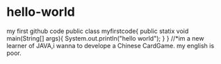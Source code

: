 # hello-world
my first github code
public class myfirstcode{
public statix void main(String[] args){
System.out.println("hello world");
}
}
//*im a new learner of JAVA,i wanna to develope a Chinese CardGame.
my english is poor.
